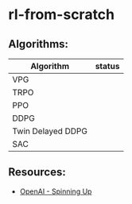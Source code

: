 # rl-from-scratch

## Algorithms:

| Algorithm | status |
|-------------------|:------:|
| VPG               |        |
| TRPO              |        |
| PPO               |        |
| DDPG              |        |
| Twin Delayed DDPG |        |
| SAC               |        |

## Resources:
* [OpenAI - Spinning Up](https://spinningup.openai.com/en/latest/index.html)
